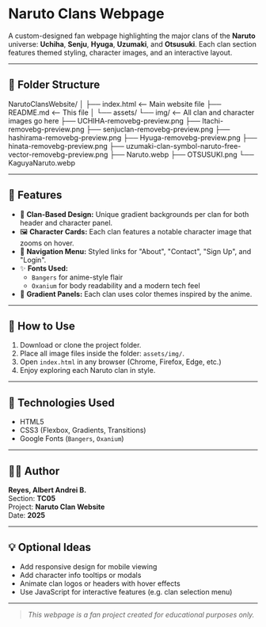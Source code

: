 # Naruto Clans Webpage

A custom-designed fan webpage highlighting the major clans of the **Naruto** universe: **Uchiha**, **Senju**, **Hyuga**, **Uzumaki**, and **Otsusuki**. Each clan section features themed styling, character images, and an interactive layout.

---

## 📁 Folder Structure

NarutoClansWebsite/
│
├── index.html <-- Main website file
├── README.md <-- This file
│
└── assets/
└── img/ <-- All clan and character images go here
├── UCHIHA-removebg-preview.png
├── Itachi-removebg-preview.png
├── senjuclan-removebg-preview.png
├── hashirama-removebg-preview.png
├── Hyuga-removebg-preview.png
├── hinata-removebg-preview.png
├── uzumaki-clan-symbol-naruto-free-vector-removebg-preview.png
├── Naruto.webp
├── OTSUSUKI.png
└── KaguyaNaruto.webp

---

## 🎨 Features

- 🧠 **Clan-Based Design:** Unique gradient backgrounds per clan for both header and character panel.
- 🖼️ **Character Cards:** Each clan features a notable character image that zooms on hover.
- 🧾 **Navigation Menu:** Styled links for "About", "Contact", "Sign Up", and "Login".
- ✨ **Fonts Used:**
  - `Bangers` for anime-style flair
  - `Oxanium` for body readability and a modern tech feel
- 🌈 **Gradient Panels:** Each clan uses color themes inspired by the anime.

---

## 🚀 How to Use

1. Download or clone the project folder.
2. Place all image files inside the folder: `assets/img/`.
3. Open `index.html` in any browser (Chrome, Firefox, Edge, etc.)
4. Enjoy exploring each Naruto clan in style.

---

## 🧱 Technologies Used

- HTML5
- CSS3 (Flexbox, Gradients, Transitions)
- Google Fonts (`Bangers`, `Oxanium`)

---

## 👨‍🎓 Author

**Reyes, Albert Andrei B.**  
Section: **TC05**  
Project: **Naruto Clan Website**  
Date: **2025**

---

## 💡 Optional Ideas

- Add responsive design for mobile viewing
- Add character info tooltips or modals
- Animate clan logos or headers with hover effects
- Use JavaScript for interactive features (e.g. clan selection menu)

---

> *This webpage is a fan project created for educational purposes only.*
